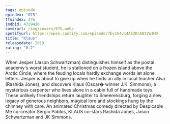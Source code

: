 ```yaml
---
tags: episode
epindex: "075"
tfoindex: 176
imdbid: 4729430
coverurl: /img/covers/075.webp
spotifyurl: https://open.spotify.com/episode/7bv1G4v14AE2KnbN1Vo1MD
title: "Klaus"
releasedate: 2019
rating: "8.2"
---
```


When Jesper (Jason Schwartzman) distinguishes himself as the postal academy's worst student, he is stationed on a frozen island above the Arctic Circle, where the feuding locals hardly exchange words let alone letters. Jesper is about to give up when he finds an ally in local teacher Alva (Rashida Jones), and discovers Klaus (Oscar� winner J.K. Simmons), a mysterious carpenter who lives alone in a cabin full of handmade toys. These unlikely friendships return laughter to Smeerensburg, forging a new legacy of generous neighbors, magical lore and stockings hung by the chimney with care. An animated Christmas comedy directed by Despicable Me co-creator Sergio Pablos, KLAUS co-stars Rashida Jones, Jason Schwartzman and JK Simmons.